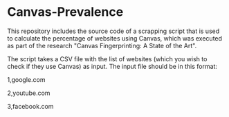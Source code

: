 # Canvas-Prevalence

This repository includes the source code of a scrapping script that is used to calculate the percentage of websites using Canvas, which was executed as part of the research "Canvas Fingerprinting: A State of the Art". 

The script takes a CSV file with the list of websites (which you wish to check if they use Canvas) as input. The input file should be in this format:

1,google.com

2,youtube.com

3,facebook.com
